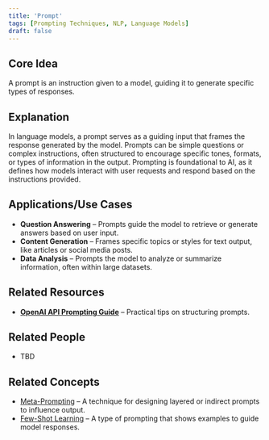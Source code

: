 ```yaml
---
title: 'Prompt'
tags: [Prompting Techniques, NLP, Language Models]
draft: false
---
```


## Core Idea
A prompt is an instruction given to a model, guiding it to generate specific types of responses.

## Explanation
In language models, a prompt serves as a guiding input that frames the response generated by the model. Prompts can be simple questions or complex instructions, often structured to encourage specific tones, formats, or types of information in the output. Prompting is foundational to AI, as it defines how models interact with user requests and respond based on the instructions provided.

## Applications/Use Cases
- **Question Answering** – Prompts guide the model to retrieve or generate answers based on user input.
- **Content Generation** – Frames specific topics or styles for text output, like articles or social media posts.
- **Data Analysis** – Prompts the model to analyze or summarize information, often within large datasets.

## Related Resources
- **[OpenAI API Prompting Guide](https://platform.openai.com/docs/guides/prompt-engineering)** – Practical tips on structuring prompts.

## Related People
- TBD

## Related Concepts
- [Meta-Prompting](../meta-prompting) – A technique for designing layered or indirect prompts to influence output.
- [Few-Shot Learning](../few-shot_learning) – A type of prompting that shows examples to guide model responses.
